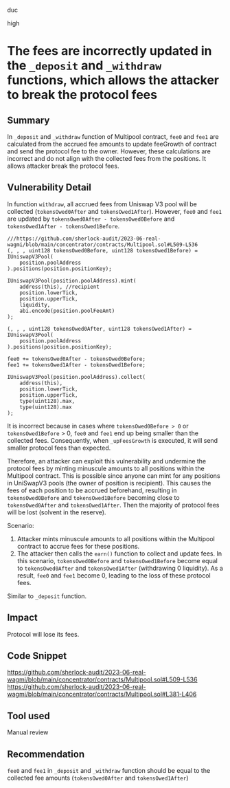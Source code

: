 duc

high

# The fees are incorrectly updated in the `_deposit` and `_withdraw` functions, which allows the attacker to break the protocol fees

## Summary
In `_deposit` and `_withdraw` function of Multipool contract, `fee0` and `fee1` are calculated from the accrued fee amounts to update feeGrowth of contract and send the protocol fee to the owner. However, these calculations are incorrect and do not align with the collected fees from the positions. It allows attacker break the protocol fees.
## Vulnerability Detail
In function `withdraw`, all accrued fees from Uniswap V3 pool will be collected (`tokensOwed0After` and `tokensOwed1After`). However, `fee0` and `fee1` are updated by `tokensOwed0After - tokensOwed0Before` and `tokensOwed1After - tokensOwed1Before`.
```solidity=
///https://github.com/sherlock-audit/2023-06-real-wagmi/blob/main/concentrator/contracts/Multipool.sol#L509-L536
(, , , uint128 tokensOwed0Before, uint128 tokensOwed1Before) = IUniswapV3Pool(
    position.poolAddress
).positions(position.positionKey);

IUniswapV3Pool(position.poolAddress).mint(
    address(this), //recipient
    position.lowerTick,
    position.upperTick,
    liquidity,
    abi.encode(position.poolFeeAmt)
);

(, , , uint128 tokensOwed0After, uint128 tokensOwed1After) = IUniswapV3Pool(
    position.poolAddress
).positions(position.positionKey);

fee0 += tokensOwed0After - tokensOwed0Before;
fee1 += tokensOwed1After - tokensOwed1Before;

IUniswapV3Pool(position.poolAddress).collect(
    address(this),
    position.lowerTick,
    position.upperTick,
    type(uint128).max,
    type(uint128).max
);
```
It is incorrect because in cases where `tokensOwed0Before > 0` or `tokensOwed1Before` > 0, `fee0` and `fee1` end up being smaller than the collected fees. Consequently, when `_upFeesGrowth` is executed, it will send smaller protocol fees than expected.

Therefore, an attacker can exploit this vulnerability and undermine the protocol fees by minting minuscule amounts to all positions within the Multipool contract. This is possible since anyone can mint for any positions in UniSwapV3 pools (the owner of position is recipient). This causes the fees of each position to be accrued beforehand, resulting in `tokensOwed0Before` and `tokensOwed1Before` becoming close to `tokensOwed0After` and `tokensOwed1After`. Then the majority of protocol fees will be lost (solvent in the reserve).

Scenario:
1. Attacker mints minuscule amounts to all positions within the Multipool contract to accrue fees for these positions.
2. The attacker then calls the `earn()` function to collect and update fees. In this scenario, `tokensOwed0Before` and `tokensOwed1Before` become equal to `tokensOwed0After` and `tokensOwed1After` (withdrawing 0 liquidity). As a result, `fee0` and `fee1` become 0, leading to the loss of these protocol fees.

Similar to `_deposit` function.
## Impact
Protocol will lose its fees.
## Code Snippet
https://github.com/sherlock-audit/2023-06-real-wagmi/blob/main/concentrator/contracts/Multipool.sol#L509-L536
https://github.com/sherlock-audit/2023-06-real-wagmi/blob/main/concentrator/contracts/Multipool.sol#L381-L406
## Tool used
Manual review

## Recommendation
`fee0` and `fee1` in `_deposit` and `_withdraw` function should be equal to the collected fee amounts (`tokensOwed0After` and `tokensOwed1After`)